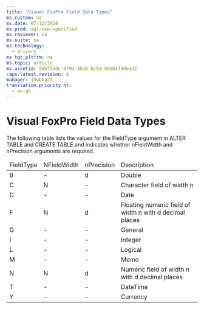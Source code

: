 ```yaml
---
title: "Visual FoxPro Field Data Types"
ms.custom: na
ms.date: 07/12/2016
ms.prod: sql-non-specified
ms.reviewer: na
ms.suite: na
ms.technology: 
  - drivers
ms.tgt_pltfrm: na
ms.topic: article
ms.assetid: 50b733dc-679a-4b10-bc5d-98bb474dead2
caps.latest.revision: 4
manager: jhubbard
translation.priority.ht: 
  - en-gb
---
```

# Visual FoxPro Field Data Types
<?xml version="1.0" encoding="utf-8"?>
<developerReferenceWithoutSyntaxDocument xmlns="http://ddue.schemas.microsoft.com/authoring/2003/5" xmlns:xlink="http://www.w3.org/1999/xlink" xmlns:xsi="http://www.w3.org/2001/XMLSchema-instance" xsi:schemaLocation="http://ddue.schemas.microsoft.com/authoring/2003/5 http://dduestorage.blob.core.windows.net/ddueschema/developer.xsd">
  <introduction>
    <para>The following table lists the values for the <legacyItalic>FieldType</legacyItalic> argument in ALTER TABLE and CREATE TABLE and indicates whether <legacyItalic>nFieldWidth </legacyItalic>and <legacyItalic>nPrecision</legacyItalic> arguments are required.</para>
  </introduction>
  <section>
    <content>
      <table xmlns:caps="http://schemas.microsoft.com/build/caps/2013/11">
        <thead>
          <tr>
            <TD>
              <para>
                <legacyItalic>FieldType</legacyItalic>
              </para>
            </TD>
            <TD>
              <para>
                <legacyItalic>NFieldWidth</legacyItalic>
              </para>
            </TD>
            <TD>
              <para>
                <legacyItalic>nPrecision</legacyItalic>
              </para>
            </TD>
            <TD>
              <para>Description</para>
            </TD>
          </tr>
        </thead>
        <tbody>
          <tr>
            <TD>
              <para>B</para>
            </TD>
            <TD>
              <para>-</para>
            </TD>
            <TD>
              <para>d</para>
            </TD>
            <TD>
              <para>Double</para>
            </TD>
          </tr>
          <tr>
            <TD>
              <para>C</para>
            </TD>
            <TD>
              <para>N</para>
            </TD>
            <TD>
              <para>-</para>
            </TD>
            <TD>
              <para>Character field of width <legacyItalic>n</legacyItalic></para>
            </TD>
          </tr>
          <tr>
            <TD>
              <para>D</para>
            </TD>
            <TD>
              <para>-</para>
            </TD>
            <TD>
              <para>-</para>
            </TD>
            <TD>
              <para>Date</para>
            </TD>
          </tr>
          <tr>
            <TD>
              <para>F</para>
            </TD>
            <TD>
              <para>N</para>
            </TD>
            <TD>
              <para>d</para>
            </TD>
            <TD>
              <para>Floating numeric field of width <legacyItalic>n</legacyItalic> with <legacyItalic>d</legacyItalic> decimal places</para>
            </TD>
          </tr>
          <tr>
            <TD>
              <para>G</para>
            </TD>
            <TD>
              <para>-</para>
            </TD>
            <TD>
              <para>-</para>
            </TD>
            <TD>
              <para>General</para>
            </TD>
          </tr>
          <tr>
            <TD>
              <para>I</para>
            </TD>
            <TD>
              <para>-</para>
            </TD>
            <TD>
              <para>-</para>
            </TD>
            <TD>
              <para>Integer</para>
            </TD>
          </tr>
          <tr>
            <TD>
              <para>L</para>
            </TD>
            <TD>
              <para>-</para>
            </TD>
            <TD>
              <para>-</para>
            </TD>
            <TD>
              <para>Logical</para>
            </TD>
          </tr>
          <tr>
            <TD>
              <para>M</para>
            </TD>
            <TD>
              <para>-</para>
            </TD>
            <TD>
              <para>-</para>
            </TD>
            <TD>
              <para>Memo</para>
            </TD>
          </tr>
          <tr>
            <TD>
              <para>N</para>
            </TD>
            <TD>
              <para>N</para>
            </TD>
            <TD>
              <para>d</para>
            </TD>
            <TD>
              <para>Numeric field of width <legacyItalic>n</legacyItalic> with <legacyItalic>d</legacyItalic> decimal places</para>
            </TD>
          </tr>
          <tr>
            <TD>
              <para>T</para>
            </TD>
            <TD>
              <para>-</para>
            </TD>
            <TD>
              <para>-</para>
            </TD>
            <TD>
              <para>DateTime</para>
            </TD>
          </tr>
          <tr>
            <TD>
              <para>Y</para>
            </TD>
            <TD>
              <para>-</para>
            </TD>
            <TD>
              <para>-</para>
            </TD>
            <TD>
              <para>Currency</para>
            </TD>
          </tr>
        </tbody>
      </table>
    </content>
  </section>
  <relatedTopics />
</developerReferenceWithoutSyntaxDocument>